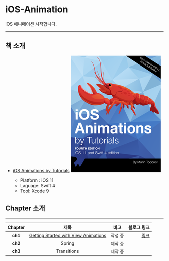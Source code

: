 # iOS-Animation

iOS 애니메이션 시작합니다.

------

## 책 소개

- [iOS Animations by Tutorials](https://store.raywenderlich.com/products/ios-animations-by-tutorials)
![](./img/img_1.png)

  - Platform : iOS 11
  - Laguage: Swift 4
  - Tool: Xcode 9

## Chapter 소개
---

|  <center>Chapter</center> |  <center> 제목 </center> |  <center> 비고 </center> | 블로그 링크 |
|:--------|:--------:|--------:|--------:|
|<center> **ch1** </center> | <center> [Getting Started with View Animations](./Chapter/ch1) </center> | 작성 중 | [링크](http://linsaeng.tistory.com/12)
|<center> **ch2** </center>| <center> Spring </center> | 제작 중 |
|<center> **ch3** </center>| <center> Transitions </center> | 제작 중 |
